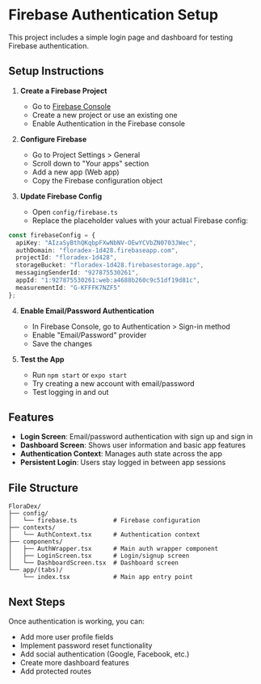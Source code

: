 # Firebase Authentication Setup

This project includes a simple login page and dashboard for testing Firebase authentication.

## Setup Instructions

1. **Create a Firebase Project**
   - Go to [Firebase Console](https://console.firebase.google.com/)
   - Create a new project or use an existing one
   - Enable Authentication in the Firebase console

2. **Configure Firebase**
   - Go to Project Settings > General
   - Scroll down to "Your apps" section
   - Add a new app (Web app)
   - Copy the Firebase configuration object

3. **Update Firebase Config**
   - Open `config/firebase.ts`
   - Replace the placeholder values with your actual Firebase config:

```typescript
const firebaseConfig = {
  apiKey: "AIzaSyBthQKqbpFXwNbNV-OEwYCVbZN0703JWec",
  authDomain: "floradex-1d428.firebaseapp.com",
  projectId: "floradex-1d428",
  storageBucket: "floradex-1d428.firebasestorage.app",
  messagingSenderId: "927875530261",
  appId: "1:927875530261:web:a4688b260c9c51df19d81c",
  measurementId: "G-KFFFK7NZF5"
};
```

4. **Enable Email/Password Authentication**
   - In Firebase Console, go to Authentication > Sign-in method
   - Enable "Email/Password" provider
   - Save the changes

5. **Test the App**
   - Run `npm start` or `expo start`
   - Try creating a new account with email/password
   - Test logging in and out

## Features

- **Login Screen**: Email/password authentication with sign up and sign in
- **Dashboard Screen**: Shows user information and basic app features
- **Authentication Context**: Manages auth state across the app
- **Persistent Login**: Users stay logged in between app sessions

## File Structure

```
FloraDex/
├── config/
│   └── firebase.ts          # Firebase configuration
├── contexts/
│   └── AuthContext.tsx      # Authentication context
├── components/
│   ├── AuthWrapper.tsx      # Main auth wrapper component
│   ├── LoginScreen.tsx      # Login/signup screen
│   └── DashboardScreen.tsx  # Dashboard screen
└── app/(tabs)/
    └── index.tsx            # Main app entry point
```

## Next Steps

Once authentication is working, you can:
- Add more user profile fields
- Implement password reset functionality
- Add social authentication (Google, Facebook, etc.)
- Create more dashboard features
- Add protected routes
